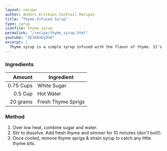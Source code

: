 ```yaml
---
layout: recipe
author: Anders Erickson Cocktail Recipes
title: "Thyme-Infused Syrup"
type: syrup
iconfile: thyme_syrup
permalink: "/recipe/thyme_syrup.html"
youtube: "ZE3G8aUyOn0"
excerpt: |
  Thyme syrup is a simple syrup infused with the flavor of thyme. It's a versatile ingredient that can be used in a variety of drinks and dishes.
---
```


### Ingredients

|    Amount | Ingredient         |
| --------: | ------------------ |
| 0.75 Cups | White Sugar        |
|   0.5 Cup | Hot Water          |
|  20 grams | Fresh Thyme Sprigs |

### Method

1. Over low heat, combine sugar and water.
2. Stir to dissolve. Add fresh thyme and simmer for 10 minutes (don't boil!).
3. Once cooled, remove thyme sprigs & strain syrup to catch any little thyme bits.
